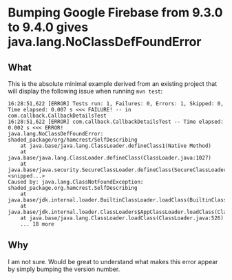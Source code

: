 # Bumping Google Firebase from 9.3.0 to 9.4.0 gives java.lang.NoClassDefFoundError

## What
This is the absolute minimal example derived from an existing project that will display
the following issue when running `mvn test`:

```
16:28:51,622 [ERROR] Tests run: 1, Failures: 0, Errors: 1, Skipped: 0, Time elapsed: 0.007 s <<< FAILURE! -- in com.callback.CallbackDetailsTest
16:28:51,622 [ERROR] com.callback.CallbackDetailsTest -- Time elapsed: 0.002 s <<< ERROR!
java.lang.NoClassDefFoundError: shaded_package/org/hamcrest/SelfDescribing
	at java.base/java.lang.ClassLoader.defineClass1(Native Method)
	at java.base/java.lang.ClassLoader.defineClass(ClassLoader.java:1027)
	at java.base/java.security.SecureClassLoader.defineClass(SecureClassLoader.java:150)
<snipped...>
Caused by: java.lang.ClassNotFoundException: shaded_package.org.hamcrest.SelfDescribing
	at java.base/jdk.internal.loader.BuiltinClassLoader.loadClass(BuiltinClassLoader.java:641)
	at java.base/jdk.internal.loader.ClassLoaders$AppClassLoader.loadClass(ClassLoaders.java:188)
	at java.base/java.lang.ClassLoader.loadClass(ClassLoader.java:526)
	... 18 more
```

## Why
I am not sure. Would be great to understand what makes this error appear by simply bumping the version number.
